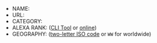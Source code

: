 
- NAME:
- URL:
- CATEGORY:
- ALEXA RANK: ([CLI Tool](https://www.npmjs.com/package/alexarank) or [online](http://smallseotools.com/alexa-rank-checker/))
- GEOGRAPHY: ([two-letter ISO code](http://www.worldatlas.com/aatlas/ctycodes.htm) or `WW` for worldwide)
